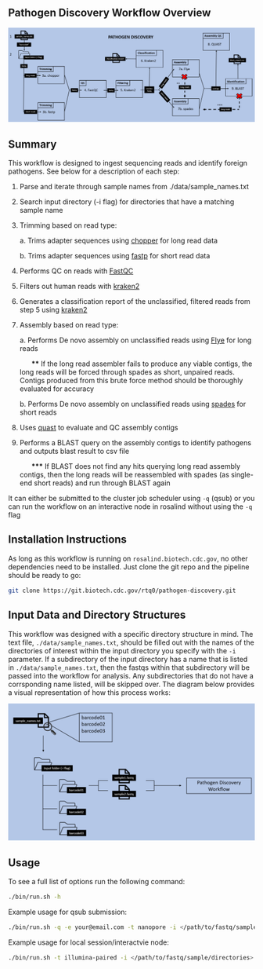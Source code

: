 ## Pathogen Discovery Workflow Overview
![pathogen discovery workflow diagram](other/workflow-diagram.PNG)


## Summary
This workflow is designed to ingest sequencing reads and identify foreign pathogens. See below for a description of each step:

1. Parse and iterate through sample names from ./data/sample_names.txt

2. Search input directory (-i flag) for directories that have a matching sample name

3. Trimming based on read type:

    a. Trims adapter sequences using [chopper](https://github.com/wdecoster/chopper) for long read data

    b. Trims adapter sequences using [fastp](https://github.com/OpenGene/fastp) for short read data

4. Performs QC on reads with [FastQC](https://github.com/s-andrews/FastQC)

5. Filters out human reads with [kraken2](https://github.com/DerrickWood/kraken2)

6. Generates a classification report of the unclassified, filtered reads from step 5 using [kraken2](https://github.com/DerrickWood/kraken2)

7. Assembly based on read type:

    a. Performs De novo assembly on unclassified reads using [Flye](https://github.com/fenderglass/Flye/tree/flye) for long reads
    
    &nbsp;&nbsp;&nbsp;&nbsp;&nbsp; __**__ If the long read assembler fails to produce any viable contigs, the long reads will be forced through spades as short, unpaired reads. Contigs produced from this brute force method should be thoroughly evaluated for accuracy

    b. Performs De novo assembly on unclassified reads using [spades](https://github.com/ablab/spades) for short reads

8. Uses [quast](https://github.com/ablab/quast) to evaluate and QC assembly contigs

9. Performs a BLAST query on the assembly contigs to identify pathogens and outputs blast result to csv file

    &nbsp;&nbsp;&nbsp;&nbsp;&nbsp; __***__ If BLAST does not find any hits querying long read assembly contigs, then the long reads will be reassembled with spades (as single-end short reads) and run through BLAST again

It can either be submitted to the cluster job scheduler using `-q` (qsub) or you can run the workflow on an interactive node in rosalind without using the `-q` flag

## Installation Instructions
As long as this workflow is running on `rosalind.biotech.cdc.gov`, no other dependencies need to be installed. Just clone the git repo and the pipeline should be ready to go:

```bash
git clone https://git.biotech.cdc.gov/rtq0/pathogen-discovery.git
```

## Input Data and Directory Structures
This workflow was designed with a specific directory structure in mind. The text file, `./data/sample_names.txt`, should be filled out with the names of the directories of interest within the input directory you specify with the `-i` parameter. If a subdirectory of the input directory has a name that is listed in `./data/sample_names.txt`, then the fastqs within that subdirectory will be passed into the workflow for analysis. Any subdirectories that do not have a corrsponding name listed, will be skipped over. The diagram below provides a visual representation of how this process works:

![input data and directory structure diagram](other/input-data_directory-structure.PNG)

## Usage
To see a full list of options run the following command:
```bash
./bin/run.sh -h
```

Example usage for qsub submission:

```bash
./bin/run.sh -q -e your@email.com -t nanopore -i </path/to/fastq/sample/directories>
```

Example usage for local session/interactvie node:

```bash
./bin/run.sh -t illumina-paired -i </path/to/fastq/sample/directories>
```